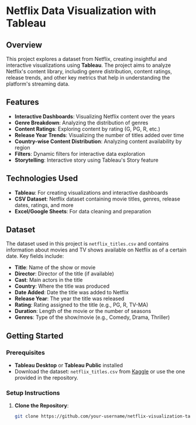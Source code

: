 # Netflix Data Visualization with Tableau

## Overview
This project explores a dataset from Netflix, creating insightful and interactive visualizations using **Tableau**. The project aims to analyze Netflix's content library, including genre distribution, content ratings, release trends, and other key metrics that help in understanding the platform's streaming data.

## Features
- **Interactive Dashboards**: Visualizing Netflix content over the years
- **Genre Breakdown**: Analyzing the distribution of genres
- **Content Ratings**: Exploring content by rating (G, PG, R, etc.)
- **Release Year Trends**: Visualizing the number of titles added over time
- **Country-wise Content Distribution**: Analyzing content availability by region
- **Filters**: Dynamic filters for interactive data exploration
- **Storytelling**: Interactive story using Tableau's Story feature

## Technologies Used
- **Tableau**: For creating visualizations and interactive dashboards
- **CSV Dataset**: Netflix dataset containing movie titles, genres, release dates, ratings, and more
- **Excel/Google Sheets**: For data cleaning and preparation

## Dataset
The dataset used in this project is `netflix_titles.csv` and contains information about movies and TV shows available on Netflix as of a certain date. Key fields include:
- **Title**: Name of the show or movie
- **Director**: Director of the title (if available)
- **Cast**: Main actors in the title
- **Country**: Where the title was produced
- **Date Added**: Date the title was added to Netflix
- **Release Year**: The year the title was released
- **Rating**: Rating assigned to the title (e.g., PG, R, TV-MA)
- **Duration**: Length of the movie or the number of seasons
- **Genres**: Type of the show/movie (e.g., Comedy, Drama, Thriller)

## Getting Started

### Prerequisites
- **Tableau Desktop** or **Tableau Public** installed
- Download the dataset: `netflix_titles.csv` from [Kaggle](https://www.kaggle.com/shivamb/netflix-shows) or use the one provided in the repository.

### Setup Instructions
1. **Clone the Repository**:
   ```bash
   git clone https://github.com/your-username/netflix-visualization-tableau.git
